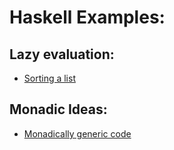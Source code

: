 # Haskell Examples:

## Lazy evaluation:
* [Sorting a list](sort.md)

## Monadic Ideas:
* [Monadically generic code](monadicIdeas.md)
